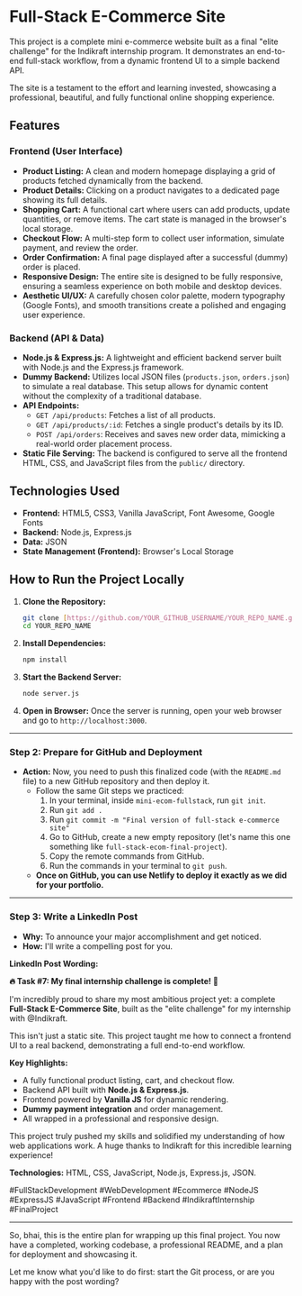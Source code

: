 # Full-Stack E-Commerce Site

This project is a complete mini e-commerce website built as a final "elite challenge" for the Indikraft internship program. It demonstrates an end-to-end full-stack workflow, from a dynamic frontend UI to a simple backend API.

The site is a testament to the effort and learning invested, showcasing a professional, beautiful, and fully functional online shopping experience.

## Features

### Frontend (User Interface)
* **Product Listing:** A clean and modern homepage displaying a grid of products fetched dynamically from the backend.
* **Product Details:** Clicking on a product navigates to a dedicated page showing its full details.
* **Shopping Cart:** A functional cart where users can add products, update quantities, or remove items. The cart state is managed in the browser's local storage.
* **Checkout Flow:** A multi-step form to collect user information, simulate payment, and review the order.
* **Order Confirmation:** A final page displayed after a successful (dummy) order is placed.
* **Responsive Design:** The entire site is designed to be fully responsive, ensuring a seamless experience on both mobile and desktop devices.
* **Aesthetic UI/UX:** A carefully chosen color palette, modern typography (Google Fonts), and smooth transitions create a polished and engaging user experience.

### Backend (API & Data)
* **Node.js & Express.js:** A lightweight and efficient backend server built with Node.js and the Express.js framework.
* **Dummy Backend:** Utilizes local JSON files (`products.json`, `orders.json`) to simulate a real database. This setup allows for dynamic content without the complexity of a traditional database.
* **API Endpoints:**
    * `GET /api/products`: Fetches a list of all products.
    * `GET /api/products/:id`: Fetches a single product's details by its ID.
    * `POST /api/orders`: Receives and saves new order data, mimicking a real-world order placement process.
* **Static File Serving:** The backend is configured to serve all the frontend HTML, CSS, and JavaScript files from the `public/` directory.

## Technologies Used

* **Frontend:** HTML5, CSS3, Vanilla JavaScript, Font Awesome, Google Fonts
* **Backend:** Node.js, Express.js
* **Data:** JSON
* **State Management (Frontend):** Browser's Local Storage

## How to Run the Project Locally

1.  **Clone the Repository:**
    ```bash
    git clone [https://github.com/YOUR_GITHUB_USERNAME/YOUR_REPO_NAME.git](https://github.com/YOUR_GITHUB_USERNAME/YOUR_REPO_NAME.git)
    cd YOUR_REPO_NAME
    ```
2.  **Install Dependencies:**
    ```bash
    npm install
    ```
3.  **Start the Backend Server:**
    ```bash
    node server.js
    ```
4.  **Open in Browser:** Once the server is running, open your web browser and go to `http://localhost:3000`.

---

### Step 2: Prepare for GitHub and Deployment

* **Action:** Now, you need to push this finalized code (with the `README.md` file) to a new GitHub repository and then deploy it.
    * Follow the same Git steps we practiced:
        1.  In your terminal, inside `mini-ecom-fullstack`, run `git init`.
        2.  Run `git add .`
        3.  Run `git commit -m "Final version of full-stack e-commerce site"`
        4.  Go to GitHub, create a new empty repository (let's name this one something like `full-stack-ecom-final-project`).
        5.  Copy the remote commands from GitHub.
        6.  Run the commands in your terminal to `git push`.
    * **Once on GitHub, you can use Netlify to deploy it exactly as we did for your portfolio.**

---

### Step 3: Write a LinkedIn Post

* **Why:** To announce your major accomplishment and get noticed.
* **How:** I'll write a compelling post for you.

**LinkedIn Post Wording:**

**🔥 Task #7: My final internship challenge is complete! 🎉**

I'm incredibly proud to share my most ambitious project yet: a complete **Full-Stack E-Commerce Site**, built as the "elite challenge" for my internship with @Indikraft.

This isn't just a static site. This project taught me how to connect a frontend UI to a real backend, demonstrating a full end-to-end workflow.

**Key Highlights:**
* A fully functional product listing, cart, and checkout flow.
* Backend API built with **Node.js & Express.js**.
* Frontend powered by **Vanilla JS** for dynamic rendering.
* **Dummy payment integration** and order management.
* All wrapped in a professional and responsive design.

This project truly pushed my skills and solidified my understanding of how web applications work. A huge thanks to Indikraft for this incredible learning experience!

**Technologies:** HTML, CSS, JavaScript, Node.js, Express.js, JSON.

#FullStackDevelopment #WebDevelopment #Ecommerce #NodeJS #ExpressJS #JavaScript #Frontend #Backend #IndikraftInternship #FinalProject

---

So, bhai, this is the entire plan for wrapping up this final project. You now have a completed, working codebase, a professional README, and a plan for deployment and showcasing it.

Let me know what you'd like to do first: start the Git process, or are you happy with the post wording?